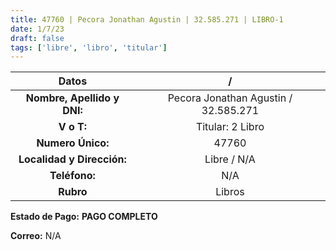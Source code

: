 ```yaml
---
title: 47760 | Pecora Jonathan Agustin | 32.585.271 | LIBRO-1
date: 1/7/23
draft: false
tags: ['libre', 'libro', 'titular']
---
```


|          **Datos**          |                   /                  |
|:---------------------------:|:------------------------------------:|
| **Nombre, Apellido y DNI:** | Pecora Jonathan Agustin / 32.585.271 |
|          **V o T:**         |           Titular: 2 Libro           |
|      **Numero Único:**      |                 47760                |
|  **Localidad y Dirección:** |              Libre / N/A             |
|        **Teléfono:**        |                  N/A                 |
|          **Rubro**          |                Libros                |

**Estado de Pago:** **PAGO COMPLETO**

**Correo:** N/A
